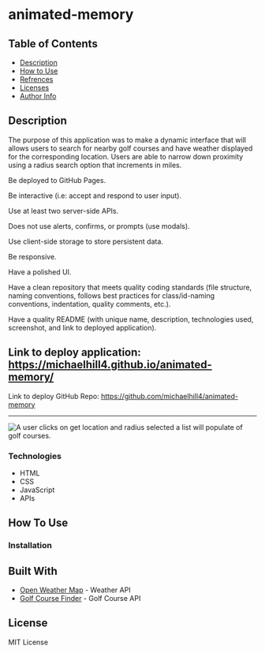 # animated-memory

## Table of Contents

- [Description](#descritption)
- [How to Use](#how-to-use) 
- [Refrences](#references)
- [Licenses](#license)
- [Author Info](#Author-Info)

## Description

The purpose of this application was to make a dynamic interface that will allows users to search for nearby golf courses and have weather displayed for the corresponding location. Users are able to narrow down proximity using a radius search option that increments in miles.

Be deployed to GitHub Pages.

Be interactive (i.e: accept and respond to user input).

Use at least two server-side APIs.

Does not use alerts, confirms, or prompts (use modals).

Use client-side storage to store persistent data.

Be responsive.

Have a polished UI.

Have a clean repository that meets quality coding standards (file structure, naming conventions, follows best practices for class/id-naming conventions, indentation, quality comments, etc.).

Have a quality README (with unique name, description, technologies used, screenshot, and link to deployed application).


Link to deploy application: https://michaelhill4.github.io/animated-memory/
---
Link to deploy GitHub Repo: https://github.com/michaelhill4/animated-memory


---

![A user clicks on get location and radius selected a list will populate of golf courses.](./assets/img/Golf%20Course%20Finder.gif)



### Technologies

- HTML
- CSS
- JavaScript
- APIs

## How To Use


### Installation


## Built With

* [Open Weather Map](https://openweathermap.org/forecast5#geo5) - Weather API
* [Golf Course Finder](https://rapidapi.com/golfambit-golfambit-default/api/golf-course-finder/) - Golf Course API



## License

MIT License